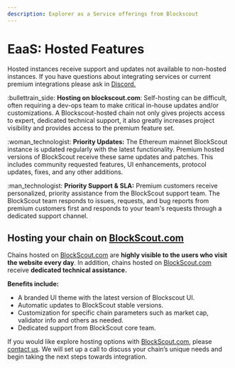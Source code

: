 ```yaml
---
description: Explorer as a Service offerings from Blockscout
---
```


# EaaS: Hosted Features

Hosted instances receive support and updates not available to non-hosted instances. If you have questions about integrating services or current premium integrations please ask in [Discord.](https://discord.gg/XmNatGKbPS)

:bullettrain\_side: **Hosting on blockscout.com**: Self-hosting can be difficult, often requiring a dev-ops team to make critical in-house updates and/or customizations. A Blockscout-hosted chain not only gives projects access to expert, dedicated technical support, it also greatly increases project visibility and provides access to the premium feature set.

:woman\_technologist: **Priority Updates:** The Ethereum mainnet BlockScout instance is updated regularly with the latest functionality. Premium hosted versions of BlockScout receive these same updates and patches. This includes community requested features, UI enhancements, protocol updates, fixes, and any other additions.

:man\_technologist: **Priority Support & SLA:** Premium customers receive personalized, priority assistance from the BlockScout support team. The BlockScout team responds to issues, requests, and bug reports from premium customers first and responds to your team's requests through a dedicated support channel.

## **Hosting your chain on** [**BlockScout.com**](http://blockscout.com/)

Chains hosted on [BlockScout.com](http://blockscout.com/) are **highly visible to the users who visit the website every day**. In addition, chains hosted on [BlockScout.com](http://blockscout.com/) receive **dedicated technical assistance.**

**Benefits include:**

* A branded UI theme with the latest version of Blockscout UI.
* Automatic updates to BlockScout stable versions.
* Customization for specific chain parameters such as market cap, validator info and others as needed.
* Dedicated support from BlockScout core team.

If you would like explore hosting options with [BlockScout.com](http://blockscout.com/), please [contact us](https://discord.com/invite/ZUnrZTK). We will set up a call to discuss your chain’s unique needs and begin taking the next steps towards integration.

